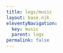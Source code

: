 ```yaml
---
title: logs/music
layout: base.njk
eleventyNavigation:
  key: music
  parent: logs
permalink: false
---
```


